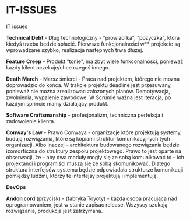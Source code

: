 # IT-ISSUES
IT issues

**Technical Debt** - Dług technologiczny - "prowizorka", "pozyczka", która kiedyś trzeba bedzie spłacić. Pierwsze funkcjonalności w** projekcie są wprowadzane szybko, realizacja nastepnych trwa dłużej.

**Feature Creep** - Produkt "tonie", ma zbyt wiele funkconalności, ponieważ każdy kilent oczekuje/chce czegoś innego. 

**Death March** - Marsz śmierci - Praca nad projektem, którego nie mozna doprowadzic do końca. W trakcie projektu deadline jest przesuwany, ponieważ nie można zrealizowac załozonych planów. Demotywacja, zwolnienia, wypalenie zawodowe. W Scrumie ważna jest iteracja, po kazdym sprincie mamy działający produkt.

**Software Craftsmanship** - profesjonalizm, techniczna perfekcja i zadowolenie klienta.

**Conway's Law** - Prawo Conwaya - organizacje które projektują systemy, budują rozwiązania, które są kopiami struktur komunikacyjnych tych organizacji. Albo inaczej – architektura budowanego rozwiązania będzie izomorficzna do struktury zespołu projektowego. Prawo to jest oparte na obserwacji, że – aby dwa moduły mogły się ze sobą komunikować to – ich projektanci i programiści muszą się ze sobą skomunikować. Dlatego struktura interfejsów systemu będzie odpowiadała strukturze komunikacji pomiędzy ludźmi, którzy te interfejsy projektują i implementują.

**DevOps**

**Andon cord** (przycisk) - (fabryka Toyoty) - kazda osoba pracująca nad oprogramowaniem, jest w stanie zapisac release. Wszyscy szukają rozwiązania, produkcja jest zatrzymana.



